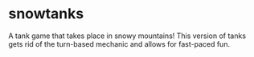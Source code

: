 # snowtanks
A tank game that takes place in snowy mountains! This version of tanks gets rid of the turn-based mechanic and allows for fast-paced fun.
